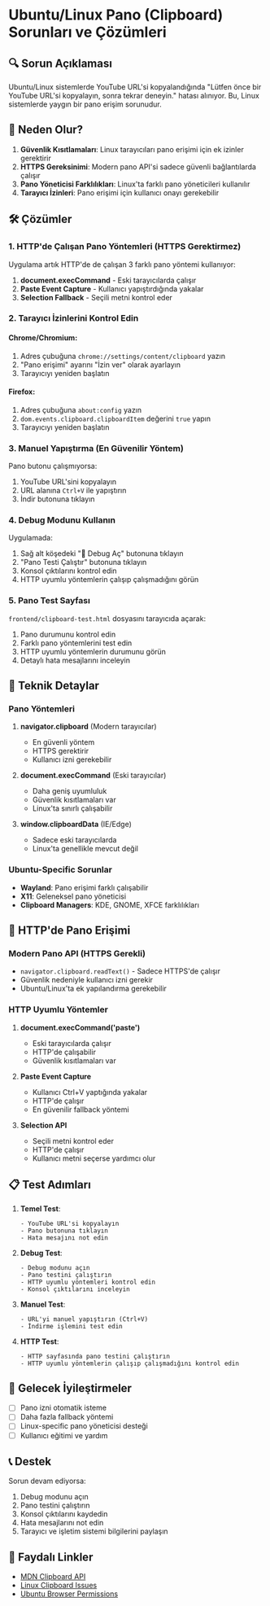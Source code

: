 # Ubuntu/Linux Pano (Clipboard) Sorunları ve Çözümleri

## 🔍 Sorun Açıklaması

Ubuntu/Linux sistemlerde YouTube URL'si kopyalandığında "Lütfen önce bir YouTube URL'si kopyalayın, sonra tekrar deneyin." hatası alınıyor. Bu, Linux sistemlerde yaygın bir pano erişim sorunudur.

## 🚨 Neden Olur?

1. **Güvenlik Kısıtlamaları**: Linux tarayıcıları pano erişimi için ek izinler gerektirir
2. **HTTPS Gereksinimi**: Modern pano API'si sadece güvenli bağlantılarda çalışır
3. **Pano Yöneticisi Farklılıkları**: Linux'ta farklı pano yöneticileri kullanılır
4. **Tarayıcı İzinleri**: Pano erişimi için kullanıcı onayı gerekebilir

## 🛠️ Çözümler

### 1. HTTP'de Çalışan Pano Yöntemleri (HTTPS Gerektirmez)

Uygulama artık HTTP'de de çalışan 3 farklı pano yöntemi kullanıyor:

1. **document.execCommand** - Eski tarayıcılarda çalışır
2. **Paste Event Capture** - Kullanıcı yapıştırdığında yakalar
3. **Selection Fallback** - Seçili metni kontrol eder

### 2. Tarayıcı İzinlerini Kontrol Edin

#### Chrome/Chromium:
1. Adres çubuğuna `chrome://settings/content/clipboard` yazın
2. "Pano erişimi" ayarını "İzin ver" olarak ayarlayın
3. Tarayıcıyı yeniden başlatın

#### Firefox:
1. Adres çubuğuna `about:config` yazın
2. `dom.events.clipboard.clipboardItem` değerini `true` yapın
3. Tarayıcıyı yeniden başlatın

### 3. Manuel Yapıştırma (En Güvenilir Yöntem)

Pano butonu çalışmıyorsa:
1. YouTube URL'sini kopyalayın
2. URL alanına `Ctrl+V` ile yapıştırın
3. İndir butonuna tıklayın

### 4. Debug Modunu Kullanın

Uygulamada:
1. Sağ alt köşedeki "🐛 Debug Aç" butonuna tıklayın
2. "Pano Testi Çalıştır" butonuna tıklayın
3. Konsol çıktılarını kontrol edin
4. HTTP uyumlu yöntemlerin çalışıp çalışmadığını görün

### 5. Pano Test Sayfası

`frontend/clipboard-test.html` dosyasını tarayıcıda açarak:
1. Pano durumunu kontrol edin
2. Farklı pano yöntemlerini test edin
3. HTTP uyumlu yöntemlerin durumunu görün
4. Detaylı hata mesajlarını inceleyin

## 🔧 Teknik Detaylar

### Pano Yöntemleri

1. **navigator.clipboard** (Modern tarayıcılar)
   - En güvenli yöntem
   - HTTPS gerektirir
   - Kullanıcı izni gerekebilir

2. **document.execCommand** (Eski tarayıcılar)
   - Daha geniş uyumluluk
   - Güvenlik kısıtlamaları var
   - Linux'ta sınırlı çalışabilir

3. **window.clipboardData** (IE/Edge)
   - Sadece eski tarayıcılarda
   - Linux'ta genellikle mevcut değil

### Ubuntu-Specific Sorunlar

- **Wayland**: Pano erişimi farklı çalışabilir
- **X11**: Geleneksel pano yöneticisi
- **Clipboard Managers**: KDE, GNOME, XFCE farklılıkları

## 🚀 HTTP'de Pano Erişimi

### Modern Pano API (HTTPS Gerekli)
- `navigator.clipboard.readText()` - Sadece HTTPS'de çalışır
- Güvenlik nedeniyle kullanıcı izni gerekir
- Ubuntu/Linux'ta ek yapılandırma gerekebilir

### HTTP Uyumlu Yöntemler
1. **document.execCommand('paste')**
   - Eski tarayıcılarda çalışır
   - HTTP'de çalışabilir
   - Güvenlik kısıtlamaları var

2. **Paste Event Capture**
   - Kullanıcı Ctrl+V yaptığında yakalar
   - HTTP'de çalışır
   - En güvenilir fallback yöntemi

3. **Selection API**
   - Seçili metni kontrol eder
   - HTTP'de çalışır
   - Kullanıcı metni seçerse yardımcı olur

## 📋 Test Adımları

1. **Temel Test**:
   ```
   - YouTube URL'si kopyalayın
   - Pano butonuna tıklayın
   - Hata mesajını not edin
   ```

2. **Debug Test**:
   ```
   - Debug modunu açın
   - Pano testini çalıştırın
   - HTTP uyumlu yöntemleri kontrol edin
   - Konsol çıktılarını inceleyin
   ```

3. **Manuel Test**:
   ```
   - URL'yi manuel yapıştırın (Ctrl+V)
   - İndirme işlemini test edin
   ```

4. **HTTP Test**:
   ```
   - HTTP sayfasında pano testini çalıştırın
   - HTTP uyumlu yöntemlerin çalışıp çalışmadığını kontrol edin
   ```

## 🚀 Gelecek İyileştirmeler

- [ ] Pano izni otomatik isteme
- [ ] Daha fazla fallback yöntemi
- [ ] Linux-specific pano yöneticisi desteği
- [ ] Kullanıcı eğitimi ve yardım

## 📞 Destek

Sorun devam ediyorsa:
1. Debug modunu açın
2. Pano testini çalıştırın
3. Konsol çıktılarını kaydedin
4. Hata mesajlarını not edin
5. Tarayıcı ve işletim sistemi bilgilerini paylaşın

## 🔗 Faydalı Linkler

- [MDN Clipboard API](https://developer.mozilla.org/en-US/docs/Web/API/Clipboard_API)
- [Linux Clipboard Issues](https://github.com/w3c/clipboard-apis/issues)
- [Ubuntu Browser Permissions](https://help.ubuntu.com/stable/ubuntu-help/browser-permissions.html)
